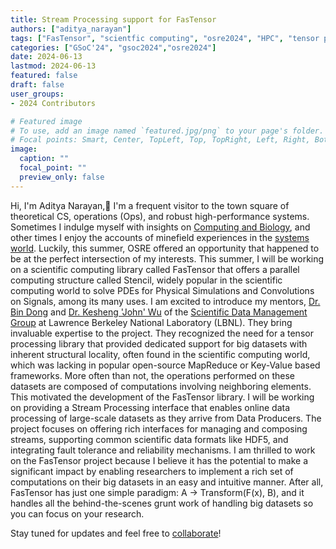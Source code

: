 ```yaml
---
title: Stream Processing support for FasTensor 
authors: ["aditya_narayan"]
tags: ["FasTensor", "scientfic computing", "osre2024", "HPC", "tensor processing", "linear algebra", "API design", "C++",  "LBNL", "Lawrence Berkeley National Lab"]
categories: ["GSoC'24", "gsoc2024","osre2024"]
date: 2024-06-13
lastmod: 2024-06-13
featured: false
draft: false
user_groups:
- 2024 Contributors

# Featured image
# To use, add an image named `featured.jpg/png` to your page's folder.
# Focal points: Smart, Center, TopLeft, Top, TopRight, Left, Right, BottomLeft, Bottom, BottomRight.
image:
  caption: ""
  focal_point: ""
  preview_only: false
---
```



Hi, I'm Aditya Narayan,👋
I'm a frequent visitor to the town square of theoretical CS, operations (Ops), and robust high-performance systems. Sometimes I indulge myself with insights on [Computing and Biology](https://www.science.org/doi/10.1126/science.aam9868), and other times I enjoy the accounts of minefield experiences in the [systems world](https://www.youtube.com/watch?v=tDacjrSCeq4). Luckily, this summer, OSRE offered an opportunity that happened to be at the perfect intersection of my interests.
This summer, I will be working on a scientific computing library called FasTensor that offers a parallel computing structure called Stencil, widely popular in the scientific computing world to solve PDEs for Physical Simulations and Convolutions on Signals, among its many uses.
I am excited to introduce my mentors, [Dr. Bin Dong](https://crd.lbl.gov/divisions/scidata/sdm/staff/dongbin/) and [Dr. Kesheng 'John' Wu](https://profiles.lbl.gov/20161-john-wu/) of the [Scientific Data Management Group](https://crd.lbl.gov/divisions/scidata/sdm/) at Lawrence Berkeley National Laboratory (LBNL). They bring invaluable expertise to the project. They recognized the need for a tensor processing library that provided dedicated support for big datasets with inherent structural locality, often found in the scientific computing world, which was lacking in popular open-source MapReduce or Key-Value based frameworks. More often than not, the operations performed on these datasets are composed of computations involving neighboring elements. This motivated the development of the FasTensor library.
I will be working on providing a Stream Processing interface that enables online data processing of large-scale datasets as they arrive from Data Producers. The project focuses on offering rich interfaces for managing and composing streams, supporting common scientific data formats like HDF5, and integrating fault tolerance and reliability mechanisms.
I am thrilled to work on the FasTensor project because I believe it has the potential to make a significant impact by enabling researchers to implement a rich set of computations on their big datasets in an easy and intuitive manner.
After all, FasTensor has just one simple paradigm: A -> Transform(F(x), B),
and it handles all the behind-the-scenes grunt work of handling big datasets so you can focus on your research.

Stay tuned for updates and feel free to [collaborate](https://github.com/BinDong314/FasTensor)!
